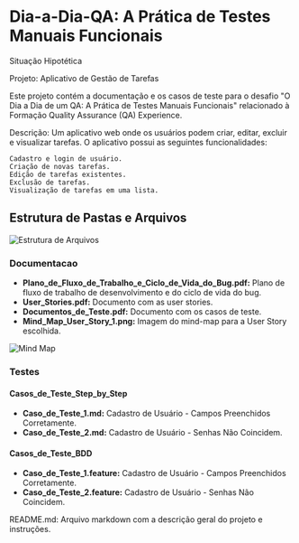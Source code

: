 # Dia-a-Dia-QA: A Prática de Testes Manuais Funcionais

Situação Hipotética

Projeto: Aplicativo de Gestão de Tarefas

Este projeto contém a documentação e os casos de teste para o desafio "O Dia a Dia de um QA: A Prática de Testes Manuais Funcionais" relacionado à Formação Quality Assurance (QA) Experience.

Descrição: Um aplicativo web onde os usuários podem criar, editar, excluir e visualizar tarefas. O aplicativo possui as seguintes funcionalidades:

    Cadastro e login de usuário.
    Criação de novas tarefas.
    Edição de tarefas existentes.
    Exclusão de tarefas.
    Visualização de tarefas em uma lista.

## Estrutura de Pastas e Arquivos

![Estrutura de Arquivos](Documentacao/Estrutura_de_Arquivos.JPG)

### Documentacao

- **Plano_de_Fluxo_de_Trabalho_e_Ciclo_de_Vida_do_Bug.pdf:** Plano de fluxo de trabalho de desenvolvimento e do ciclo de vida do bug.
- **User_Stories.pdf:** Documento com as user stories.
- **Documentos_de_Teste.pdf:** Documento com os casos de teste.
- **Mind_Map_User_Story_1.png:** Imagem do mind-map para a User Story escolhida.

![Mind Map](Documentacao/Mind_Map_User_Story_1.png)

### Testes

#### Casos_de_Teste_Step_by_Step

- **Caso_de_Teste_1.md:** Cadastro de Usuário - Campos Preenchidos Corretamente.
- **Caso_de_Teste_2.md:** Cadastro de Usuário - Senhas Não Coincidem.

#### Casos_de_Teste_BDD

- **Caso_de_Teste_1.feature:** Cadastro de Usuário - Campos Preenchidos Corretamente.
- **Caso_de_Teste_2.feature:** Cadastro de Usuário - Senhas Não Coincidem.

README.md: Arquivo markdown com a descrição geral do projeto e instruções.
